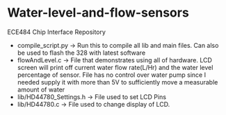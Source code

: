 # Water-level-and-flow-sensors
ECE484 Chip Interface Repository
- compile_script.py -> Run this to compile all lib and main files. Can also be used to flash the 328 with latest software
- flowAndLevel.c -> File that demonstrates using all of hardware. LCD screen will print off current water flow rate(L/Hr) and the water level percentage of sensor. File has no control over water pump since I needed supply it with more than 5V to sufficiently move a measurable amount of water
- lib/HD44780_Settings.h -> File used to set LCD Pins
- lib/HD44780.c -> File used to change display of LCD.
